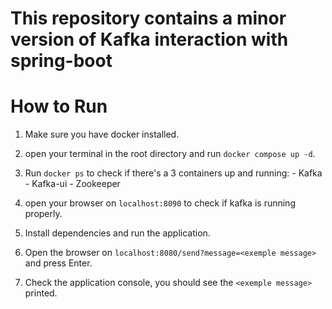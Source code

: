 # This repository contains a minor version of Kafka interaction with spring-boot

# How to Run

1. Make sure you have docker installed.
2. open your terminal in the root directory and run `docker compose up -d`.
3. Run `docker ps` to check if there's a 3 containers up and running:
        - Kafka
        - Kafka-ui
        - Zookeeper

4. open your browser on `localhost:8090` to check if kafka is running properly.
5. Install dependencies and run the application.
6. Open the browser on `localhost:8080/send?message=<exemple message>` and press Enter.
7. Check the application console, you should see the `<exemple message>` printed.


